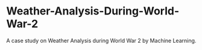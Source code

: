 # Weather-Analysis-During-World-War-2
A case study on Weather Analysis during World War 2 by Machine Learning.

